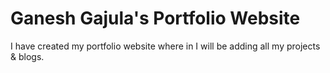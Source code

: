 # Ganesh Gajula's Portfolio Website

I have created my portfolio website where in I will be adding all my projects & blogs.
